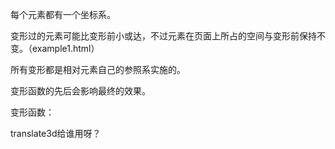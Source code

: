 每个元素都有一个坐标系。

变形过的元素可能比变形前小或达，不过元素在页面上所占的空间与变形前保持不变。（example1.html）

所有变形都是相对元素自己的参照系实施的。

变形函数的先后会影响最终的效果。


变形函数：


translate3d给谁用呀？